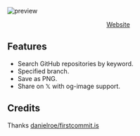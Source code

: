 ![preview](https://cdn.jsdelivr.net/gh/yuyinws/static@master/2024/05/upgit_20240521_1716273196.png)

<p align="center">
<a href="https://initcommit.info/">Website</a>
</p>

## Features

- Search GitHub repositories by keyword.
- Specified branch.
- Save as PNG.
- Share on 𝕏 with og-image support.

## Credits

Thanks [danielroe/firstcommit.is](https://github.com/danielroe/firstcommit.is)
